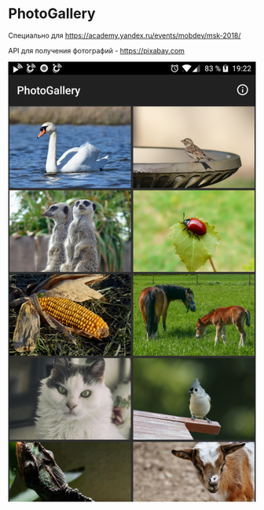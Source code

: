 # PhotoGallery

Специально для <https://academy.yandex.ru/events/mobdev/msk-2018/>

API для получения фотографий - https://pixabay.com

![Alt text](images/1.jpg?raw=true "Title")

